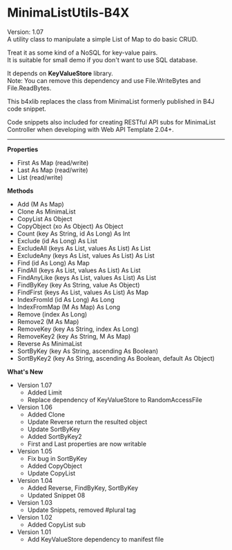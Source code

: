 # MinimaListUtils-B4X
Version: 1.07 \
A utility class to manipulate a simple List of Map to do basic CRUD.

Treat it as some kind of a NoSQL for key-value pairs.\
It is suitable for small demo if you don't want to use SQL database.

It depends on **KeyValueStore** library.\
Note: You can remove this dependency and use File.WriteBytes and File.ReadBytes.

This b4xlib replaces the class from MinimaList formerly published in B4J code snippet.

Code snippets also included for creating RESTful API subs for MinimaList Controller when developing with Web API Template 2.04+.

---

**Properties**
- First As Map (read/write)
- Last As Map (read/write)
- List (read/write)

**Methods**
- Add (M As Map)
- Clone As MinimaList
- CopyList As Object
- CopyObject (xo As Object) As Object
- Count (key As String, id As Long) As Int
- Exclude (id As Long) As List
- ExcludeAll (keys As List, values As List) As List
- ExcludeAny (keys As List, values As List) As List
- Find (id As Long) As Map
- FindAll (keys As List, values As List) As List
- FindAnyLike (keys As List, values As List) As List
- FindByKey (key As String, value As Object)
- FindFirst (keys As List, values As List) As Map
- IndexFromId (id As Long) As Long
- IndexFromMap (M As Map) As Long
- Remove (index As Long)
- Remove2 (M As Map)
- RemoveKey (key As String, index As Long)
- RemoveKey2 (key As String, M As Map)
- Reverse As MinimaList
- SortByKey (key As String, ascending As Boolean)
- SortByKey2 (key As String, ascending As Boolean, default As Object)

**What's New**
- Version 1.07
  - Added Limit
  - Replace dependency of KeyValueStore to RandomAccessFile
- Version 1.06
  - Added Clone
  - Update Reverse return the resulted object
  - Update SortByKey
  - Added SortByKey2
  - First and Last properties are now writable
- Version 1.05
  - Fix bug in SortByKey
  - Added CopyObject
  - Update CopyList
- Version 1.04
  - Added Reverse, FindByKey, SortByKey
  - Updated Snippet 08
- Version 1.03
  - Update Snippets, removed #plural tag
- Version 1.02
  - Added CopyList sub
- Version 1.01
  - Add KeyValueStore dependency to manifest file
